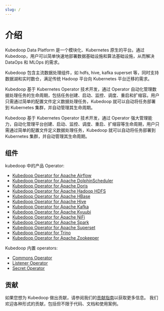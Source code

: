 ```yaml
---
slug: /
---
```


# 介绍

Kubedoop Data Platform 是一个模块化、Kubernetes 原生的平台。通过 Kubedoop，用户可以简单快速地部署数据基础设施和算法基础设施，从而解决 DataOps 和 MLOps 的需求。

Kubedoop 包含主流数据处理组件，如 hdfs, hive, kafka superset 等，同时支持数据湖和实时数仓，满足传统 Hadoop 平台向 Kubernetes 平台迁移的需求。

Kubedoop 基于 Kubernetes Operator 技术开发，通过 Operator 自动化管理数据处理任务的生命周期，包括任务创建、启动、监控、调度、重启和扩缩容。用户只需通过简单的配置文件定义数据处理任务，Kubedoop 就可以自动将任务部署到 Kubernetes 集群，并自动管理其生命周期。

Kubedoop 基于 Kubernetes Operator 技术开发，通过 Operator 强大管理能力，自动化管理平台创建、启动、监控、调度、重启、扩缩容等生命周期，用户只需通过简单的配置文件定义数据处理任务，Kubedoop 就可以自动将任务部署到 Kubernetes 集群，并自动管理其生命周期。

## 组件

kubedoop 中的产品 Operator:

- [Kubedoop Operator for Apache Airflow](https://github.com/zncdatadev/airflow-operator)
- [Kubedoop Operator for Apache DolphinScheduler](https://github.com/zncdatadev/dolphinscheduler-operator)
- [Kubedoop Operator for Apache Doris](https://github.com/zncdatadev/doris-operator)
- [Kubedoop Operator for Apache Hadoop HDFS](https://github.com/zncdatadev/hdfs-operator)
- [Kubedoop Operator for Apache HBase](https://github.com/zncdatadev/hbase-operator)
- [Kubedoop Operator for Apache Hive](https://github.com/zncdatadev/hive-operator)
- [Kubedoop Operator for Apache Kafka](https://github.com/zncdatadev/kafka-operator)
- [Kubedoop Operator for Apache Kyuubi](https://github.com/zncdatadev/kyuubi-operator)
- [Kubedoop Operator for Apache NiFi](https://github.com/zncdatadev/nifi-operator)
- [Kubedoop Operator for Apache Spark](https://github.com/zncdatadev/spark-k8s-operator)
- [Kubedoop Operator for Apache Superset](https://github.com/zncdatadev/superset-operator)
- [Kubedoop Operator for Trino](https://github.com/zncdatadev/trino-operator)
- [Kubedoop Operator for Apache Zookeeper](https://github.com/zncdatadev/zookeeper-operator)

Kubedoop 内置 operators:

- [Commons Operator](https://github.com/zncdatadev/commons-operator)
- [Listener Operator](https://github.com/zncdatadev/listener-operator)
- [Secret Operator](https://github.com/zncdatadev/secret-operator)

## 贡献

如果您想为 Kubedoop 做出贡献，请参阅我们的[贡献指南](https://kubedoop.dev/docs/developer-manual/collaboration)以获取更多信息。
我们欢迎各种形式的贡献，包括但不限于代码、文档和使用案例。
